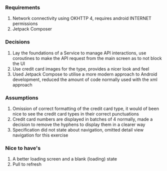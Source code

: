 ### Requirements
1. Network connectivity using OKHTTP 4, requires android INTERNET permissions
2. Jetpack Composer 

### Decisions
1. Lay the foundations of a Service to manage API interactions, use coroutines to make the API request from the main screen as to not block the UI
2. Use credit card images for the type, provides a nicer look and feel
3. Used Jetpack Compose to utilise a more modern approach to Android development, reduced the amount of code normally used with the xml approach

### Assumptions 
1. Omission of correct formatting of the credit card type, it would of been nice to see the credit card types in their correct punctuations 
2. Credit card numbers are displayed in batches of 4 normally, made a decision to remove the hyphens to display them in a clearer way
3. Specification did not state about navigation, omitted detail view navigation for this exercise 

### Nice to have's
1. A better loading screen and a blank (loading) state
2. Pull to refresh